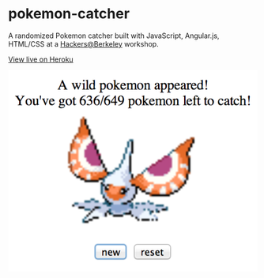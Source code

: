 pokemon-catcher
===============

A randomized Pokemon catcher built with JavaScript, Angular.js, HTML/CSS at a [Hackers@Berkeley](http://hackersatberkeley.com/) workshop.

[View live on Heroku](http://glacial-everglades-8113.herokuapp.com/)

![screenshot](/pokemon-catcher-screenshot.png)
